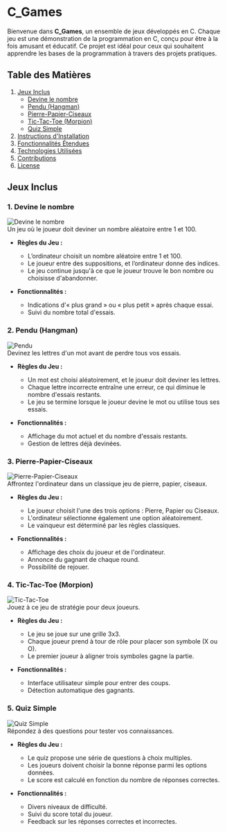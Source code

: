 # C_Games  

Bienvenue dans **C_Games**, un ensemble de jeux développés en C. Chaque jeu est une démonstration de la programmation en C, conçu pour être à la fois amusant et éducatif. Ce projet est idéal pour ceux qui souhaitent apprendre les bases de la programmation à travers des projets pratiques.  

## Table des Matières  
1. [Jeux Inclus](#jeux-inclus)  
    - [Devine le nombre](#1-devine-le-nombre)  
    - [Pendu (Hangman)](#2-pendu-hangman)  
    - [Pierre-Papier-Ciseaux](#3-pierre-papier-ciseaux)  
    - [Tic-Tac-Toe (Morpion)](#4-tic-tac-toe-morpion)  
    - [Quiz Simple](#5-quiz-simple)  
2. [Instructions d'Installation](#instructions-dinstallation)  
3. [Fonctionnalités Étendues](#fonctionnalités-étendues)  
4. [Technologies Utilisées](#technologies-utilisées)  
5. [Contributions](#contributions)  
6. [License](#license)  

## Jeux Inclus  

### 1. Devine le nombre  
![Devine le nombre](url_de_capture_ecran)  
Un jeu où le joueur doit deviner un nombre aléatoire entre 1 et 100.  

- **Règles du Jeu :**  
  - L’ordinateur choisit un nombre aléatoire entre 1 et 100.  
  - Le joueur entre des suppositions, et l’ordinateur donne des indices.  
  - Le jeu continue jusqu'à ce que le joueur trouve le bon nombre ou choisisse d'abandonner.  

- **Fonctionnalités :**   
  - Indications d'« plus grand » ou « plus petit » après chaque essai.  
  - Suivi du nombre total d'essais.  

### 2. Pendu (Hangman)  
![Pendu](url_de_capture_ecran)  
Devinez les lettres d'un mot avant de perdre tous vos essais.  

- **Règles du Jeu :**  
  - Un mot est choisi aléatoirement, et le joueur doit deviner les lettres.  
  - Chaque lettre incorrecte entraîne une erreur, ce qui diminue le nombre d'essais restants.  
  - Le jeu se termine lorsque le joueur devine le mot ou utilise tous ses essais.  

- **Fonctionnalités :**  
  - Affichage du mot actuel et du nombre d'essais restants.  
  - Gestion de lettres déjà devinées.  

### 3. Pierre-Papier-Ciseaux  
![Pierre-Papier-Ciseaux](url_de_capture_ecran)  
Affrontez l'ordinateur dans un classique jeu de pierre, papier, ciseaux.  

- **Règles du Jeu :**  
  - Le joueur choisit l'une des trois options : Pierre, Papier ou Ciseaux.  
  - L'ordinateur sélectionne également une option aléatoirement.  
  - Le vainqueur est déterminé par les règles classiques.  

- **Fonctionnalités :**  
  - Affichage des choix du joueur et de l'ordinateur.  
  - Annonce du gagnant de chaque round.  
  - Possibilité de rejouer.  

### 4. Tic-Tac-Toe (Morpion)  
![Tic-Tac-Toe](url_de_capture_ecran)  
Jouez à ce jeu de stratégie pour deux joueurs.  

- **Règles du Jeu :**  
  - Le jeu se joue sur une grille 3x3.  
  - Chaque joueur prend à tour de rôle pour placer son symbole (X ou O).  
  - Le premier joueur à aligner trois symboles gagne la partie.  

- **Fonctionnalités :**  
  - Interface utilisateur simple pour entrer des coups.  
  - Détection automatique des gagnants.  

### 5. Quiz Simple  
![Quiz Simple](url_de_capture_ecran)  
Répondez à des questions pour tester vos connaissances.  

- **Règles du Jeu :**  
  - Le quiz propose une série de questions à choix multiples.  
  - Les joueurs doivent choisir la bonne réponse parmi les options données.  
  - Le score est calculé en fonction du nombre de réponses correctes.  

- **Fonctionnalités :**  
  - Divers niveaux de difficulté.  
  - Suivi du score total du joueur.  
  - Feedback sur les réponses correctes et incorrectes.  

